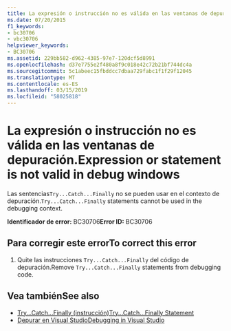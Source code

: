 ```yaml
---
title: La expresión o instrucción no es válida en las ventanas de depuración.
ms.date: 07/20/2015
f1_keywords:
- bc30706
- vbc30706
helpviewer_keywords:
- BC30706
ms.assetid: 229bb582-d962-4385-97e7-120dcf5d8991
ms.openlocfilehash: d37e7755e2f480a8f9c018e42c72b21bf744dc4a
ms.sourcegitcommit: 5c1abeec15fbddcc7dbaa729fabc1f1f29f12045
ms.translationtype: MT
ms.contentlocale: es-ES
ms.lasthandoff: 03/15/2019
ms.locfileid: "58025818"
---
```

# <a name="expression-or-statement-is-not-valid-in-debug-windows"></a><span data-ttu-id="32022-102">La expresión o instrucción no es válida en las ventanas de depuración.</span><span class="sxs-lookup"><span data-stu-id="32022-102">Expression or statement is not valid in debug windows</span></span>
<span data-ttu-id="32022-103">Las sentencias`Try...Catch...Finally` no se pueden usar en el contexto de depuración.</span><span class="sxs-lookup"><span data-stu-id="32022-103">`Try...Catch...Finally` statements cannot be used in the debugging context.</span></span>  
  
 <span data-ttu-id="32022-104">**Identificador de error:** BC30706</span><span class="sxs-lookup"><span data-stu-id="32022-104">**Error ID:** BC30706</span></span>  
  
## <a name="to-correct-this-error"></a><span data-ttu-id="32022-105">Para corregir este error</span><span class="sxs-lookup"><span data-stu-id="32022-105">To correct this error</span></span>  
  
1.  <span data-ttu-id="32022-106">Quite las instrucciones `Try...Catch...Finally` del código de depuración.</span><span class="sxs-lookup"><span data-stu-id="32022-106">Remove `Try...Catch...Finally` statements from debugging code.</span></span>  
  
## <a name="see-also"></a><span data-ttu-id="32022-107">Vea también</span><span class="sxs-lookup"><span data-stu-id="32022-107">See also</span></span>

- [<span data-ttu-id="32022-108">Try...Catch...Finally (instrucción)</span><span class="sxs-lookup"><span data-stu-id="32022-108">Try...Catch...Finally Statement</span></span>](../../visual-basic/language-reference/statements/try-catch-finally-statement.md)
- [<span data-ttu-id="32022-109">Depurar en Visual Studio</span><span class="sxs-lookup"><span data-stu-id="32022-109">Debugging in Visual Studio</span></span>](/visualstudio/debugger/debugging-in-visual-studio)
